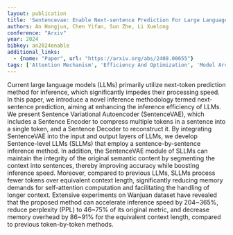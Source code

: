 ```yaml
---
layout: publication
title: 'Sentencevae: Enable Next-sentence Prediction For Large Language Models With Faster Speed, Higher Accuracy And Longer Context'
authors: An Hongjun, Chen Yifan, Sun Zhe, Li Xuelong
conference: "Arxiv"
year: 2024
bibkey: an2024enable
additional_links:
  - {name: "Paper", url: "https://arxiv.org/abs/2408.00655"}
tags: ['Attention Mechanism', 'Efficiency And Optimization', 'Model Architecture', 'Transformer']
---
```

Current large language models (LLMs) primarily utilize next-token prediction method for inference, which significantly impedes their processing speed. In this paper, we introduce a novel inference methodology termed next-sentence prediction, aiming at enhancing the inference efficiency of LLMs. We present Sentence Variational Autoencoder (SentenceVAE), which includes a Sentence Encoder to compress multiple tokens in a sentence into a single token, and a Sentence Decoder to reconstruct it. By integrating SentenceVAE into the input and output layers of LLMs, we develop Sentence-level LLMs (SLLMs) that employ a sentence-by-sentence inference method. In addition, the SentenceVAE module of SLLMs can maintain the integrity of the original semantic content by segmenting the context into sentences, thereby improving accuracy while boosting inference speed. Moreover, compared to previous LLMs, SLLMs process fewer tokens over equivalent context length, significantly reducing memory demands for self-attention computation and facilitating the handling of longer context. Extensive experiments on Wanjuan dataset have revealed that the proposed method can accelerate inference speed by 204~365&#37;, reduce perplexity (PPL) to 46~75&#37; of its original metric, and decrease memory overhead by 86~91&#37; for the equivalent context length, compared to previous token-by-token methods.
